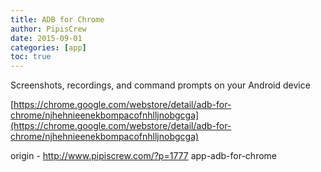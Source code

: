 ```yaml
---
title: ADB for Chrome
author: PipisCrew
date: 2015-09-01
categories: [app]
toc: true
---
```


Screenshots, recordings, and command prompts on your Android device

[https://chrome.google.com/webstore/detail/adb-for-chrome/njhehnieenekbompacofnhlljnobgcga](https://chrome.google.com/webstore/detail/adb-for-chrome/njhehnieenekbompacofnhlljnobgcga)

origin - http://www.pipiscrew.com/?p=1777 app-adb-for-chrome